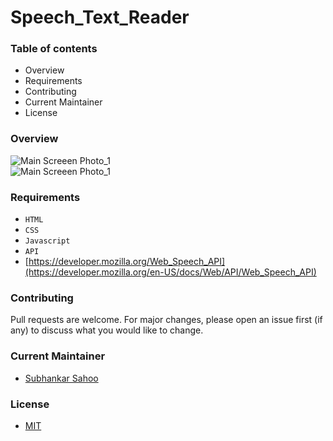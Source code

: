 # Speech_Text_Reader

### Table of contents

- Overview
- Requirements
- Contributing
- Current Maintainer
- License


### Overview

<img src="" alt="Main Screeen Photo_1" style="display: inline-block; margin: 0 auto; max-width: 300px">
<br/>
<img src="" alt="Main Screeen Photo_1" style="display: inline-block; margin: 0 auto; max-width: 300px">


### Requirements
- `HTML`
- `CSS`
- `Javascript`
- `API`
- [https://developer.mozilla.org/Web_Speech_API](https://developer.mozilla.org/en-US/docs/Web/API/Web_Speech_API)



### Contributing

Pull requests are welcome. For major changes, please open an issue first (if any)
to discuss what you would like to change.


### Current Maintainer
- [Subhankar Sahoo](https://github.com/sahoo-subha)

### License

- [MIT]()

